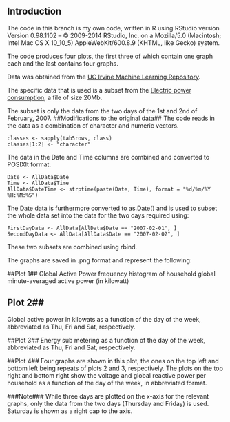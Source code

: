 ## Introduction

The code in this branch is my own code, written in R using RStudio version Version 0.98.1102 – © 2009-2014 RStudio, Inc. on a Mozilla/5.0 (Macintosh; Intel Mac OS X 10_10_5) AppleWebKit/600.8.9 (KHTML, like Gecko) system.

The code produces four plots, the first three of which contain one graph each and the last contains four graphs.

Data was obtained from the [UC Irvine Machine Learning Repository](http://archive.ics.uci.edu/ml/).

The specific data that is used is a subset from the [Electric power consumption](https://d396qusza40orc.cloudfront.net/exdata%2Fdata%2Fhousehold_power_consumption.zip), a file of size 20Mb.

The subset is only the data from the two days of the 1st and 2nd of February, 2007.
##Modifications to the original data##
The code reads in the data as a combination of character and numeric vectors. 
```
classes <- sapply(tab5rows, class)
classes[1:2] <- "character"
```
The data in the Date and Time columns are combined and converted to POSIXlt format.
```
Date <- AllData$Date
Time <- AllData$Time
AllData$DateTime <- strptime(paste(Date, Time), format = "%d/%m/%Y %H:%M:%S")
```

The Date data is furthermore converted to as.Date() and is used to subset the whole data set into the data for the two days required using:
```
FirstDayData <- AllData[AllData$Date == "2007-02-01", ]
SecondDayData <- AllData[AllData$Date == "2007-02-02", ]
```
These two subsets are combined using rbind.

The graphs are saved in .png format and represent the following:

##Plot 1##
Global Active Power frequency histogram of household global minute-averaged active power (in kilowatt)

## Plot 2##
Global active power in kilowats as a function of the day of the week, abbreviated as Thu, Fri and Sat, respectively.

##Plot 3##
Energy sub metering as a function of the day of the week, abbreviated as Thu, Fri and Sat, respectively.

##Plot 4##
Four graphs are shown in this plot, the ones on the top left and bottom left being repeats of plots 2 and 3, respectively. The plots on the top right and bottom right show the voltage and global reactive power per household as a function of the day of the week, in abbreviated format.

###Note###
While three days are plotted on the x-axis for the relevant graphs, only the data from the two days (Thursday and Friday) is used. Saturday is shown as a right cap to the axis.
